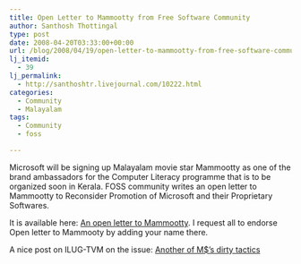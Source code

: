 ```yaml
---
title: Open Letter to Mammootty from Free Software Community
author: Santhosh Thottingal
type: post
date: 2008-04-20T03:33:00+00:00
url: /blog/2008/04/19/open-letter-to-mammootty-from-free-software-community/
lj_itemid:
  - 39
lj_permalink:
  - http://santhoshtr.livejournal.com/10222.html
categories:
  - Community
  - Malayalam
tags:
  - Community
  - foss

---
```

Microsoft will be signing up Malayalam movie star Mammootty as one of the brand ambassadors for the Computer Literacy programme that is to be organized soon in Kerala. FOSS community writes an open letter to Mammootty to Reconsider Promotion of Microsoft and their Proprietary Softwares.

It is available here: [An open letter to Mammootty][1]. I request all to endorse Open letter to Mammooty by adding your name there.

A nice post on ILUG-TVM on the issue:  [Another of M$&#8217;s dirty tactics][2]

 [1]: http://fci.wikia.com/wiki/Open_Letter_To_Mammootty
 [2]: http://www.ilug-tvm.org/content/another-ms-dirty-tactics